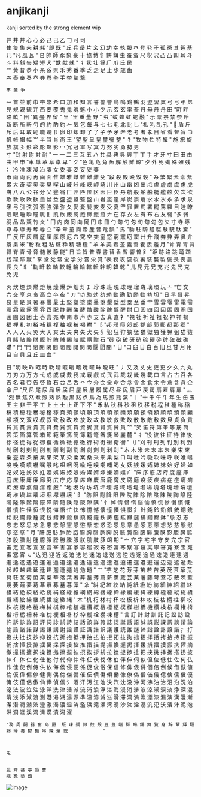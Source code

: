 # anjikanji
kanji sorted by the strong element
wip

井	井 丼
心	心 必 
己	己 乙 
𠃌	可 司  
隹	隻 集
耒	耕 耗 
	"即 既	"
丘	兵 岳 片
幺	幻 幼 
幸	執 報
癶	登 発
孑	孤 孫
其	碁 基
几	"凡 風	瓦 "
𠂤	帥 師 
豕	象 豪 
十	協 博 
𩙿	餅 餌 
虫	蚕 蛮 
尺	釈 沢 
凸	凸 凹 
	耳 斗 
斗	料 斜 
矢	矯 短 
犬	"獣 献	就 "
丬	状 壮 将
𠂆	爪 氏 民  
龷	黄 昔 恭 
小	糸 系 県 
禾	秀 番 季 
	乏 走 足 
止	歩 歳 歯  
𡗗	泰 奉 奏
龹	券 巻 拳 
手	挙 摯 撃 
	
	事 兼 争
䒑	首 並 前
巾	帯 幣 希 
口	加 和 知 
言	誓 警 誉 
鳥	鳴 鶏 鶴 
羽	翌 習 翼 
弓	弓 弔 弟
見	規 親 観 
兀	西 要 覆 
鬼	鬼 魂 魅 
小	小 少 示 
玄	玄 率 畜
丹	母 丹 舟 
田	"町 畔 略	畝 "
田	"異 畳 界	留 "
里	"里 重 量	野 "
虫	"蚊 蜂 虹 蛇	融 "
示	票 祭 禁 奈
斤	新 断 所 斬 
勺	的 約 酌 釣 
𠂉	気 乞 毎 与 
七	七 毛 北 比
乚	"札 乳 乱 孔	"
𠂋	盾 斤 斥 后 
耳	取 恥 職 聴 
卩	卵 印 却 卸 
了	了 子 予 矛
耂	老 考 者 孝 
目	省 看 督 盲 
巾	帆 帳 帽 幅 
⺌	半 当 肖 尚 
王	"望 聖 呈 皇	璽 璧 	整 "
牜	"牧 物 牲 特 犠															"
	施 旅 旋 族 旗
⼺	形 彩 彫 彰 影
冖	冗 冠 軍 写 冥
力	努 劣 勇 勢 男  
寸	"封 射 尉 対 耐 					 	 	 		 		"
一	一 二 三 互 五 
ハ	共 具 典 呉 興 
丁	丁 手 才 牙 寸 
田	田 由 曲 甲 申 
	"車 単 革 阜 卓	卑 "
ク	"色 亀 危 角 魚	解 触 鮮 鯨"
夕	外 死 殉 殊 殖 残
冫	冷 准 凍 凝 冶 凄 
女	委 妻 姿 妄 妥 婆  
帀	雨 両 丙 再 画 面 
隹	雄 雅 雌 雑 離 難 
殳	"段 殺 殿 殴 毀 穀 	"
糸	繁 緊 素 索 紫 累 
大	奇 契 奥 奨 臭 喫 
山	岐 峠 峰 峡 岬 崎 
	川 州 山 幽 凶 出 
⾌	虐 虚 虜 虞 慮 虎 膚 
八	八 公 谷 分 父 釜 翁
匚	匠 匹 匿 区 医 巨 臣 
舟	航 般 舶 船 艇 艦 舷 
欠	次 欲 欺 款 歌 欧 歓 
皿	盆 益 盛 盗 盟 監 盤
山	岩 嵐 崖 岸 炭 崇 崩 
水	水 氷 永 承 求 泉 衆
弓	引 弦 弧 張 強 弾 弥 
夂	愛 憂 髪 変 麦 受 夏 
⺫	罪 置 罰 署 罷 罵 羅 
目	睦 瞭 眠 眼 睡 瞬 瞳 眺 
⻟	飢 飲 飯 飼 飽 飾 餓 館
𠂇	在 存 衣 左 有 布 右 友 
弱	"多 弱 羽 品 晶 競 竹 炎 					"
冂	内 肉 同 向 岡 円 巾 冊
勹	句 勺 匁 旬 匂 勾 包 欠
⼨	寺 専 尊 尋 導 寿 奪 辱
立	"辛 章 童 商 帝 産 音 竜	韻 "
馬	"駒 駐 騎 騒 駆 験 駅 駄	驚 "
⼚	反 圧 灰 暦 歴 厘 厚 原 厄 
⽳	究 空 突 窒 窓 窮 窯 窃 窟 
廾	升 飛 奔 弊 弄 鼻 弁 斎 粛
⽶	"粉 粒 粗 粘 粧 粋 精 糖 糧	"
羊	羊 美 着 差 義 善 養 羨 羞
月	"肯 育 胃 背 腎 脊 青 骨 脅 	髄 骸 静 能"
日	旨 皆 普 春 書 替 香 暫 響 曽 
⻊	"距 跡 路 跳 踊 踏 践 躍 踪 蹴 												"
	掌 堂 党 常 蛍 学 労 営 栄 覚 
	"表 衰 衷 袋 裂 裏 装 襲 製 褒 	畏 喪 農 長 良 "
龺	"軌 軒 軟 軸 較 軽 輪 輸 轄 転	幹 朝 韓 乾 				"
⼉	見 元 兄 充 兆 先 光 克 免 児
	
	
⽕	炊 煙 煩 燃 燈 焼 燥 爆 炉 畑 灯 
⺩	珍 珠 班 現 球 理 瑠 斑 璃 環 玩
⼇	"亡 文 六 交 享 京 哀 高 立 卒 夜 										"
⼑	"功 助 効 劾 勅 動 勘 勤 励 勧 勃	切 "
日	早 冒 昇 易 星 是 景 暑 暴 曇 最 
⼟	堅 塑 塗 墜 墨 堕 墾 壁 型 塁 至 垂 
⻗	雪 雲 零 雷 電 需 震 霜 霧 露 霊 雰
⾣	配 酢 酬 酪 酵 酷 酸 酔 醜 醸 醒 酎
⼞	囚 四 回 因 困 固 圏 国 囲 園 図 団
⼟	壱 喜 売 幸 南 市 声 赤 支 去 真 直
礻	"視 社 祈 祉 祖 祝 神 祥 禍 福 禅 礼	初 裕 補 裸 複 袖 裾 被 褐 襟 "
⻏	"邦 邪 邸 郊 郎 郡 部 郭 郵 都 那 郷 	"
人	人 入 火 災 大 天 爽 太 夫 央 失 犬 矢
犭	犯 狂 狩 狭 猛 猶 獄 独 獲 猟 狙 猫 猿 
貝	賭 貼 賂 財 販 貯 賄 賊 賜 賠 賦 購 贈 
石	"砂 砲 破 研 硝 硫 硬 砕 碑 確 磁 礁 礎	"
門	"門 閉 開 閑 間 閣 閥 閲 関 問 闘 聞 闇	"
日	"口 臼 日 白 百 旧 旦 甘 月 用 目 自 貝			且 丘 皿 血 "
	
	
日	"明 映 昨 昭 時 晩 晴 暇 暖 暗 暁 曜 昧 曖 旺 															"
丿	又 及 丈 史 吏 更 夕 久 九 丸 刀 刃 力 万 方
⼷	成 戚 威 戴 我 戒 戦 戯 式 弐 武 裁 栽 畿 幾 載 
口	言 占 古 召 各 吉 名 君 否 告 啓 哲 石 台 呂 舌 
𠆢	今 介 会 全 命 合 念 舎 金 食 余 令 倉 含 貪 企 傘 
⼫	"尺 尼 尾 尿 局 居 届 屈 屋 展 層 履 属 尽 昼 尻 眉		戸 戻 房 扇 雇 肩 扉 "
灬	"烈 無 焦 然 煮 照 熟 熱 勲 黒 黙 点 鳥 為 馬 煎 熊 蒸 												"
⼁	"十 千 午 牛 年 生 缶 玉 王 主 非 干 平 工 上 土 士 止 正 下 不 												"
⽲	私 秋 科 秒 租 秩 移 税 程 稚 種 称 稲 稿 積 穂 穏 穫 秘 稽 稼 
頁	頬 顎 頃 頼 頂 須 頓 頭 顔 類 願 預 領 額 順 頑 頒 顕 顧 頻 項 
⼜	双 収 叔 叙 致 赦 改 攻 放 政 故 教 敏 救 敗 敢 散 敬 敵 敷 数 
貝	貞 負 貢 貧 貨 貫 責 貴 買 貸 費 貿 賀 賃 資 賓 賞 賢 質 賛 員 
⺮	"笑 笛 符 第 筆 等 筋 筒 答 策 箇 算 管 箱 節 範 築 篤 簡 簿 籍 篭 箸 箋	琴	麗	麓 "
彳	"役 彼 往 征 待 律 後 徐 径 徒 得 従 御 復 循 微 徴 徳 徹 行 術 街 衝 衛 衡	"
刂	"刈 刊 刑 列 判 別 利 到 制 刷 刺 刻 則 削 剖 剛 剰 副 割 創 劇 剤 剣 剥 刹 									"
木	木 米 未 末 本 朱 楽 束 東 乗 査 森 条 棄 業 果 架 某 染 柔 案 桑 采 来 巣 梨
⼝	叫 吐 吟 吸 吹 味 呼 咲 唯 唱 唆 喚 嘆 噴 嚇 嘱 喉 叱 唄 咽 呪 喩 唾 嗅 嘲 哺 喝 
女	妖 嫉 媛 妬 姉 妹 始 好 婦 如 妃 奴 妊 妨 妙 姓 姻 娯 娠 姫 娘 婚 媒 婿 嫁 嫌 嫡 嬢
ㄬ	"床 序 底 店 府 度 座 庫 庭 庶 康 庸 廉 廊 廃 広 庁 応 摩 席 麻 慶 唐 鹿 魔 皮 腐 磨  疫 疲 疾 病 症 痘 痛 痢 痴 療 癖 痕 痩 瘍 癒	厳 "
	"地 坂 均 坊 坑 坪 埋 城 域 培 堤 堪 場 塊 塔 境 増 墳 壇 埼 堆 塡 塩 壊 垣 堀 塚 塀 壌		"
阝	"防 阻 附 降 限 陛 院 陣 除 陪 陰 陳 陵 陶 陥 陸 陽 隆 隊 階 隔 際 障 隣 随 険 隠 阪 隙 隅 						 					"
忄	悼 情 惜 惰 悩 愉 慎 慌 惨 慢 慣 慨 憎 憤 性 怪 恒 恨 悦 悔 悟 忙 快 怖 憶 憾 懐 憧 慄 惧 憬 
釒	針 鈍 鈴 鉛 銀 銃 銅 銑 銘 鋭 鋼 録 錘 錠 銭 錯 錬 鍛 鎖 鎮 鏡 鐘 鉄 鋳 鑑 鉱 鎌 鍵 鍋 錮 錦 鉢 
	"忌 忍 志 忘 忠 怒 思 怠 急 患 悲 憩 憲 懇 懲 懸 恋 惑 恐 恩 息 意 愚 感 恵 悪 想 愁 慈 態 慰 怨 恣 悠 											"
月	"肝 肥 肪 肺 胎 胞 胴 胸 脂 脈 脚 脱 脹 腕 脳 腰 腸 腹 膜 膨 胆 臓 脇 膝 股 膳 肘 腫 臆 腺 謄 勝 騰 服 朕 肌 肢 豚	朗 期 		 	"
宀	穴 字 宅 宇 守 安 完 宗 官 宙 定 宜 客 宣 室 宮 宰 害 宴 家 容 宿 寂 寄 密 富 寒 察 寡 寝 実 寧 審 寛 寮 宝 宛 蜜 塞 宵 
㇃	"込 迅 迎 近 返 迫 迭 述 迷 追 退 送 逃 逆 透 逐 途 通 速 造 連 逮 週 進 逸 遂 遇 遊 運 遍 過 道 達 違 逓 遠 遣 適 遭 遅 遵 遷 選 遺 避 還 辺 巡 遮 逝	赴 起 超 越 趣	延 廷 建  遡 遜	麺	処	勉	題 "
⺾	"芋 芝 花 芳 芽 苗 若 苦 英 茂 茶 草 荒 荷 荘 茎 菊 菌 菓 菜 華 落 葉 著 葬 蓄 薄 薦 薪 薫 蔵 芸 薬 藩 藤 苛 蓋 芯 蔽 茨 藍 蔑 萎 繭 夢 葛 幕 慕 募 墓 暮 藻 	"
糸	"糾 紀 紅 紋 納 純 紙 級 紛 紡 細 紳 紹 紺 終 組 結 絶 絞 絡 給 統 絹 経 緑 維 綱 網 綿 緒 線 締 縁 編 緩 緯 練 縛 縫 縮 縦 総 績 織 繕 絵 繰 継 続 繊 綻 緻 縄 	"
木	"机 朽 材 村 杯 松 板 析 林 枚 枝 枯 柄 柱 柳 校 株 核 根 格 桃 梅 械 棋 棒 棺 植 極 構 概 楼 標 枢 模 様 樹 橋 機 横 検 桜 欄 権 椅 楷 桁 栃 柵 柿 椎 枕 梗 相 朴 杉 枠 桟 栓 棚 棟 槽	"
言	訂 計 討 訓 託 記 訟 訪 設 許 訴 診 詐 詔 評 詞 詠 試 詩 詰 話 該 詳 誇 誌 認 誕 誘 語 誠 誤 説 課 調 談 請 論 諭 諮 諸 諾 謀 謁 謙 講 謝 謡 謹 証 識 譜 訳 議 護 読 誰 謎 諦 詣 詮 訃 譲 諧
扌	打 扱 扶 批 技 抄 抑 投 抗 折 抱 抵 押 抽 払 拍 拒 拓 抜 拘 拙 招 拝 括 拷 拾 持 指 振 捕 捨 掃 授 排 掘 掛 採 探 接 控 推 措 描 提 揚 換 握 掲 揮 援 損 揺 捜 搬 携 搾 摘 撤 撮 撲 擁 択 操 担 拠 擦 擬 拡 摂 挨 拶 拭 拉 挫 捉 捗 捻 把 挟 挑 挿 据 搭 拐 披 抹 
亻	体 仁 化 仕 他 付 代 仰 仲 件 任 伏 伐 休 伯 伴 伸 伺 似 但 位 低 住 佐 何 仏 作 佳 使 例 侍 供 依 侮 侯 侵 便 係 促 俊 俗 保 信 修 俳 俵 併 個 倍 倒 候 借 倣 値 倫 仮 偉 偏 停 健 側 偶 傍 傑 備 催 伝 債 傷 傾 働 像 僚 偽 僧 価 儀 億 倹 儒 償 優 俺 伎 僅 侶 傲 仙 俸 偵 僕 
氵	酒 汗 汚 江 池 決 汽 沈 没 沖 河 沸 油 治 沼 沿 況 泊 泌 法 波 泣 注 泳 洋 洗 津 活 派 流 浦 浪 浮 浴 海 浸 消 渉 液 涼 淑 涙 淡 浄 深 混 清 浅 添 減 渡 測 港 渇 湖 湯 源 準 温 溶 滅 滋 滑 滞 滴 満 漁 漂 漆 漏 演 漢 漫 漸 潔 潜 潤 潮 渋 澄 激 濁 濃 湿 済 濫 浜 滝 瀬 湾 湧 沙 汰 淫 溺 汎 氾 沃 潰 汁 泥 泡 洪 洞 涯 渓 渦 溝 漠 漬 潟 濯 
	
	"務 周 嗣 器 奮 島 爵  版 疎 疑 隷 鼓 殻 豆 豊 端 群 臨 舗 舞 覧 身 辞 輩 輝 翻 齢 帰 毒 鬱 艶 串 辣 彙 貌 			"
	
	
	
	屯 
	
	
	昆 斉 甚 亭 唇 曹 
	瓶 靴 塾 覇 
![image](https://user-images.githubusercontent.com/24707777/199349732-713f820b-4f7a-48a2-8221-e4c016bbf485.png)

